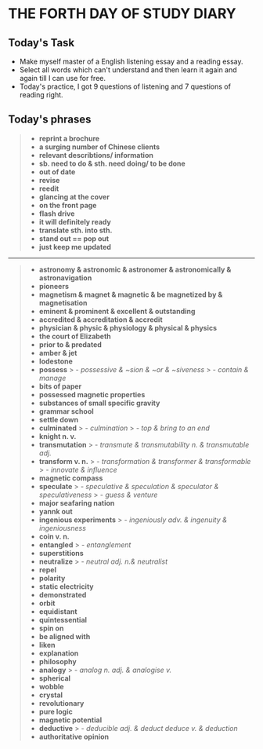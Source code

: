 # **THE FORTH DAY OF STUDY DIARY**

## **Today's Task**
- Make myself master of a English listening essay and a reading essay.
- Select all words which can't understand and then learn it again and again till I can use for free.
- Today's practice, I got 9 questions of listening and 7 questions of reading right. 

## **Today's phrases**

>- **reprint a brochure**
>- **a surging number of Chinese clients**
>- **relevant describtions/ information**
>- **sb. need to do & sth. need doing/ to be done**
>- **out of date**
>- **revise**
>- **reedit**
>- **glancing at the cover**
>- **on the front page**
>- **flash drive**
>- **it will definitely ready**
>- **translate sth. into sth.**
>- **stand out == pop out**
>- **just keep me updated**

---

>- **astronomy & astronomic & astronomer & astronomically & astronavigation**
>- **pioneers**
>- **magnetism & magnet & magnetic & be magnetized by & magnetisation**
>- **eminent & prominent & excellent & outstanding**
>- **accredited & accreditation & accredit**
>- **physician & physic & physiology & physical & physics**
>- **the court of Elizabeth**
>- **prior to & predated**
>- **amber & jet**
>- **lodestone**
>- **possess**
    >   - *possessive & ~sion & ~or & ~siveness*
    >   - *contain & manage*
>- **bits of paper**
>- **possessed magnetic properties**
>- **substances of small specific gravity**
>- **grammar school**
>- **settle down**
>- **culminated**
    >   - *culmination*
    >   - *top & bring to an end*
>- **knight n. v.**
>- **transmutation**
    >   - *transmute & transmutability n. & transmutable adj.*
>- **transform v. n.**
    >   - *transformation & transformer & transformable*
    >   - *innovate & influence*
>- **magnetic compass**
>- **speculate**
    >   - *speculative & speculation & speculator & speculativeness*
        >   - *guess & venture*
>- **major seafaring nation**
>- **yannk out**
>- **ingenious experiments**
    >   - *ingeniously adv. & ingenuity & ingeniousness*
>- **coin v. n.**
>- **entangled**
    >   - *entanglement*
>- **superstitions**
>- **neutralize**
    >   - *neutral adj. n.& neutralist*
>- **repel**
>- **polarity**
>- **static electricity**
>- **demonstrated**
>- **orbit**
>- **equidistant**
>- **quintessential**
>- **spin on**
>- **be aligned with**
>- **liken**
>- **explanation**
>- **philosophy**
>- **analogy**
    >   - *analog n. adj. & analogise v.*
>- **spherical**
>- **wobble**
>- **crystal**
>- **revolutionary**
>- **pure logic**
>- **magnetic potential**
>- **deductive**
    >   - *deducible adj. & deduct deduce v. & deduction*
>- **authoritative opinion**
